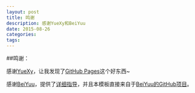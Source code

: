 ```yaml
---
layout: post
title: 鸣谢
description: 感谢YueXy和BeiYuu
date: 2015-08-26
categories: 
tags: 
---
```


##鸣谢：

感谢[YueXy][]，让我发现了[GitHub Pages][]这个好东西~
	
感谢[BeiYuu][]，提供了[详细指导][]，并且本模板直接来自于[BeiYuu的GitHub项目][]。
	
[YueXy]:	 	http://yuexy.github.io/
[GitHub Pages]:	https://pages.github.com/
[BeiYuu]:	http://beiyuu.com/
[详细指导]:	http://beiyuu.com/github-pages/
[BeiYuu的github项目]:	https://github.com/beiyuu/Github-Pages-Example
